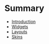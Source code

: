 # Summary

- [Introduction](introduction/README.md)
- [Widgets](widgets/README.md)
- [Layouts](layouts/README.md)
- [Skins](skins/README.md)
